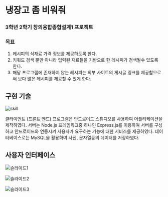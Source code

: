 # 냉장고 좀 비워줘

### 3학년 2학기 창의융합종합설계1 프로젝트


### 목표
1. 레시피의 식재료 가격 정보를 제공하도록 한다.
2. 키워드 검색 뿐만 아니라 입력된 재료들을 기반으로 한 레시피가 검색될수 있도록 한다.
3. 해당 프로그램에 존재하지 않는 레시피는 외부 사이트의 게시글 링크를 제공함으로써 보다 많은 레시피를 제공할 수 있게 한다.
   
   
   
## 구현 기술

![skill](https://user-images.githubusercontent.com/58140426/106448619-5e1a0d80-64c6-11eb-9335-b3663101c7f6.png)

클라이언트 (프론트 엔드) 프로그램은 안드로이드 스튜디오를 사용하여 어플리케이션을 제작하였다.
서버는 Node.js 프레임워크중 하나인 Express.js를 이용하여 서버를 구성하고 안드로이드와 연동시켜 사용자가 요구하는 기능에 대한 서비스를 제공하였다.
데이터베이스로는 MySQL을 활용하여 사진, 문자열등의 데이터를 저장하였다.
 
 
 
 ## 사용자 인터페이스
 
![슬라이드1](https://user-images.githubusercontent.com/58140426/106449741-a2f27400-64c7-11eb-9d0d-0f8c91e1a704.JPG)

![슬라이드2](https://user-images.githubusercontent.com/58140426/106449752-a5ed6480-64c7-11eb-83a7-e150eeb4f1cc.JPG)

![슬라이드3](https://user-images.githubusercontent.com/58140426/106449753-a7b72800-64c7-11eb-8d3c-d9a61dce809c.JPG)

